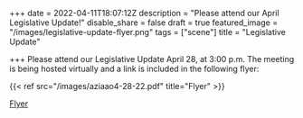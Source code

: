 +++
date = 2022-04-11T18:07:12Z
description = "Please attend our April Legislative Update!"
disable_share = false
draft = true
featured_image = "/images/legislative-update-flyer.png"
tags = ["scene"]
title = "Legislative Update"

+++
Please attend our Legislative Update April 28, at 3:00 p.m.  The meeting is being hosted virtually and a link is included in the following flyer:

{{< ref src="/images/aziaao4-28-22.pdf" title="Flyer" >}}

<a href="/images/aziaao4-28-22.pdf">Flyer</a>